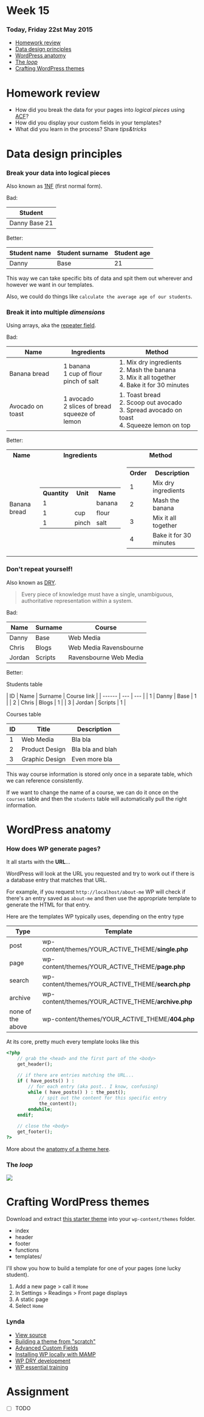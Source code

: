 # Week 15

### Today, Friday 22st May 2015

* [Homework review](#homework-review)
* [Data design principles](#data-design-principles)
* [WordPress anatomy](#wordpress-anatomy)
* [The *loop*](#the-loop)
* [Crafting WordPress themes](#crafting-wordPress-themes)



# Homework review

* How did you break the data for your pages into *logical pieces* using [ACF](https://wordpress.org/plugins/advanced-custom-fields/)?
* How did you display your custom fields in your templates?
* What did you learn in the process? Share *tips&tricks*



# Data design principles

### Break your data into logical pieces

Also known as [1NF](http://en.wikipedia.org/wiki/First_normal_form) (first normal form). 
	
Bad:
	 
| Student | 
| ------ |
| Danny Base 21 |

Better:

| Student name | Student surname | Student age | 
| ------ | ---	| --- |
| Danny | Base | 21 |

This way we can take specific bits of data and spit them out  wherever and however we want in our templates.

Also, we could do things like `calculate the average age of our students`.

<!--#### Do not overdo 1NF

| Regional code | Area code | Phone number | 
| ------ | ---	| --- |
| +44 | 02 | 123456578 |

Is it really necessary to break a phone number down that much?-->

### Break it into multiple *dimensions*

Using arrays, aka the [repeater field](http://www.advancedcustomfields.com/add-ons/repeater-field/).

Bad:

| Name | Ingredients | Method |
| ------ | ---	| --- |
| Banana bread | 1 banana <br>1 cup of flour <br>pinch of salt | 1. Mix dry ingredients <br>2. Mash the banana <br>3. Mix it all together <br>4. Bake it for 30 minutes | 
| Avocado on toast | 1 avocado <br>2 slices of bread <br>squeeze of lemon | 1. Toast bread <br>2. Scoop out avocado <br>3. Spread avocado on toast <br>4. Squeeze lemon on top | 

Better:

<table>
	<tr>
		<th>Name</th>
		<th>Ingredients</th>
		<th>Method</th>
	</tr>
	<tr>
		<td>Banana bread</td>
		<td>
			<table>
				<tr>
					<th>Quantity</th>
					<th>Unit</th>
					<th>Name</th>
				</tr>
				<tr>
					<td>1</td>
					<td></td>
					<td>banana</td>
				</tr>
				<tr>
					<td>1</td>
					<td>cup</td>
					<td>flour</td>
				</tr>
				<tr>
					<td>1</td>
					<td>pinch</td>
					<td>salt</td>
				</tr>
			</table>	
		</td>
		<td>
			<table>
				<tr>
					<th>Order</th>
					<th>Description</th>
				</tr>
				<tr>
					<td>1</td>
					<td>Mix dry ingredients</td>
				</tr>
				<tr>
					<td>2</td>
					<td>Mash the banana</td>
				</tr>
				<tr>
					<td>3</td>
					<td>Mix it all together</td>
				</tr>
				<tr>
					<td>4</td>
					<td>Bake it for 30 minutes</td>
				</tr>
			</table>	
		</td>
	</tr>
</table>


### Don't repeat yourself!

Also known as [DRY](http://en.wikipedia.org/wiki/Don%27t_repeat_yourself). 

> Every piece of knowledge must have a single, unambiguous, authoritative representation within a system.

Bad:
	 
| Name | Surname | Course | 
| ------ | ---	| --- |
| Danny | Base | Web Media |
| Chris | Blogs | Web Media Ravensbourne |
| Jordan | Scripts | Ravensbourne Web Media |

Better:

Students table

| ID | Name | Surname | Course link | 
| ------ | ---	| --- |
| 1 | Danny | Base | 1 |
| 2 | Chris | Blogs | 1 |
| 3 | Jordan | Scripts | 1 |

Courses table

| ID | Title | Description | 
| ------ | ---	| --- |
| 1 | Web Media | Bla bla |
| 2 | Product Design | Bla bla and blah |
| 3 | Graphic Design | Even more bla |

This way course information is stored only once in a separate table, which we can reference consistently. 

If we want to change the name of a course, we can do it once on the `courses` table and then the `students` table will automatically pull the right information.




# WordPress anatomy

### How does WP generate pages?

It all starts with the **URL**... 

WordPress will look at the URL you requested and try to work out if there is a database entry that matches that URL.

For example, if you request `http://localhost/about-me` WP will check if there's an entry saved as `about-me` and then use the appropriate template to generate the HTML for that entry.

Here are the templates WP typically uses, depending on the entry type

| Type 	| Template 	| 
| ---		| ------		|
| post	| wp-content/themes/YOUR_ACTIVE_THEME/**single.php** |
| page	| wp-content/themes/YOUR_ACTIVE_THEME/**page.php** |
| search	| wp-content/themes/YOUR_ACTIVE_THEME/**search.php** |
| archive	| wp-content/themes/YOUR_ACTIVE_THEME/**archive.php** |
| none of the above	| wp-content/themes/YOUR_ACTIVE_THEME/**404.php** |

At its core, pretty much every template looks like this

```php
<?php
	// grab the <head> and the first part of the <body>
	get_header();
	
	// if there are entries matching the URL...
	if ( have_posts() ) : 
		// for each entry (aka post.. I know, confusing)
		while ( have_posts() ) : the_post();
			// spit out the content for this specific entry
			the_content();
		endwhile;
	endif;
	
	// close the <body>
	get_footer(); 
?>
```

More about the [anatomy of a theme here](https://make.wordpress.org/training/handbook/theme-school/anatomy-of-a-theme/).

<!--![](assets/wp-theme-anatomy.jpg)-->

### The *loop*

[![](assets/wp-the-loop.jpg)](http://code.tutsplus.com/tutorials/a-beginners-guide-to-the-wordpress-loop--wp-20241)




# Crafting WordPress themes

Download and extract [this starter theme](https://github.com/matteomenapace/LearnPress) into your `wp-content/themes` folder.

* index
* header
* footer
* functions
* templates/

I'll show you how to build a template for one of your pages (one lucky student).



1. Add a new page > call it `Home`
2. In Settings > Readings > Front page displays
3. A static page 
4. Select `Home`



<!--

### Templates


Pick a theme that suits your branding, or your choice of framework, eg:

* [Bootstrap](https://www.google.co.uk/webhp?#q=bootstrap+wp+theme+free)
* [Foundation](https://www.google.co.uk/webhp?#q=foundation+wp+theme+free), [Joints](http://jointswp.com/)
* [Roots](https://roots.io/)
* [Underscores](http://underscores.me/)

Install your chosen theme to your local WP




- [ ] [Why you should use a WordPress starter theme](https://thethemefoundry.com/blog/wordpress-starter-theme/) (Underscores vs Sage)

- [ ] [Combining Underscores With Bootstrap to Create a Theme Framework](http://code.tutsplus.com/series/combining-underscores-with-bootstrap-to-create-a-theme-framework--cms-759)


[WHY BOOTSTRAP IS A BAD FIT FOR WORDPRESS THEMES](http://themeshaper.com/2014/08/19/why-bootstrap-is-a-bad-fit-for-wordpress-themes/)

!!! [ ] [10 Free Blank WordPress Themes](http://sixrevisions.com/wordpress/blank-wordpress-themes/)

Themes

* [Sage](https://roots.io/sage) is powerful and geeky, try it at your own risk (you'll have to install extra pro-tools to get it working)
* [Underscores](http://underscores.me/)
* [Bones](http://themble.com/bones/) is based on the [HTML5 Boilerplate](https://html5boilerplate.com/)
* [Naked Wordpress](https://github.com/andjosh/naked-wordpress)
* [HTML5 Blank](https://github.com/toddmotto/html5blank)
* [HTML5 Reset theme](https://github.com/matteomenapace/HTML5-Reset-WordPress-Theme), uses `reset.css`, I think it's my favourite so far..

I should suggest one








[Teaching WordPress to Absolute Beginners Part 1](http://premium.wpmudev.org/blog/teaching-wordpress-to-absolute-beginners-part-1-the-build/?nlv=c&utm_expid=3606929-32.jVSGECWYSiWZJXI3ODEEGA.2)-->



### Lynda

* [View source](http://www.lynda.com/Web-Interactive-Projects-tutorials/View-Source/93388-2.html?srchtrk=index:1%0Alinktypeid:2%0Aq:wordpress%0Apage:2%0As:relevance%0Asa:true%0Aproducttypeid:2)
* [Building a theme from "scratch"](http://www.lynda.com/underscores-tutorials/WordPress-Building-Themes-from-Scratch-Using-Underscores/163092-2.html?srchtrk=index:1%0Alinktypeid:2%0Aq:wordpress%0Apage:2%0As:relevance%0Asa:true%0Aproducttypeid:2)
* [Advanced Custom Fields](http://www.lynda.com/WordPress-tutorials/WordPress-Plugins-Advanced-Custom-Fields/169877-2.html?srchtrk=index:1%0Alinktypeid:2%0Aq:wordpress%0Apage:1%0As:relevance%0Asa:true%0Aproducttypeid:2)
* [Installing WP locally with MAMP](http://www.lynda.com/WordPress-tutorials/Installing-Running-WordPress-MAMP/361682-2.html?srchtrk=index:1%0Alinktypeid:2%0Aq:wordpress%0Apage:1%0As:relevance%0Asa:true%0Aproducttypeid:2)
* [WP DRY development](http://www.lynda.com/WordPress-tutorials/WordPress-Developer-Tips-DRY-Development/174281-2.html?srchtrk=index:1%0Alinktypeid:2%0Aq:wordpress%0Apage:1%0As:relevance%0Asa:true%0Aproducttypeid:2)
* [WP essential training](http://www.lynda.com/WordPress-tutorials/WordPress-Essential-Training/154417-2.html?srchtrk=index:1%0Alinktypeid:2%0Aq:wordpress%0Apage:1%0As:relevance%0Asa:true%0Aproducttypeid:2)


# Assignment

- [ ] TODO